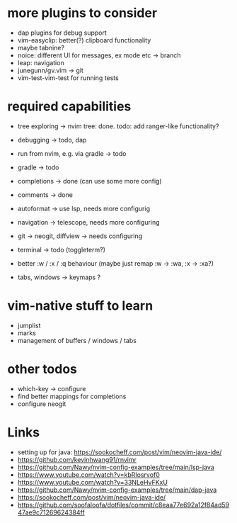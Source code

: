 # more plugins to consider

- dap plugins for debug support
- vim-easyclip: better(?) clipboard functionality
- maybe tabnine?
- noice: different UI for messages, ex mode etc -> branch
- leap: navigation
- junegunn/gv.vim -> git
- vim-test-vim-test for running tests



# required capabilities
- tree exploring -> nvim tree: done. todo: add ranger-like functionality?
- debugging -> todo, dap
- run from nvim, e.g. via gradle -> todo
- gradle -> todo

- completions -> done (can use some more config)
- comments -> done
- autoformat -> use lsp, needs more configurig
- navigation -> telescope, needs more configuring
- git -> neogit, diffview -> needs configuring
- terminal -> todo (toggleterm?)
- better :w / :x / :q behaviour (maybe just remap :w -> :wa, :x -> :xa?)
- tabs, windows -> keymaps ?

# vim-native stuff to learn
- jumplist
- marks
- management of buffers / windows / tabs


# other todos
- which-key -> configure
- find better mappings for completions
- configure neogit


# Links
- setting up for java: https://sookocheff.com/post/vim/neovim-java-ide/
- https://github.com/kevinhwang91/rnvimr
- https://github.com/Nawy/nvim-config-examples/tree/main/lsp-java
- https://www.youtube.com/watch?v=kbRIosrvof0
- https://www.youtube.com/watch?v=33NLeHvFKxU
- https://github.com/Nawy/nvim-config-examples/tree/main/dap-java
- https://sookocheff.com/post/vim/neovim-java-ide/
- https://github.com/soofaloofa/dotfiles/commit/c8eaa77e692a12f84ad5947ae9c71269624384ff

